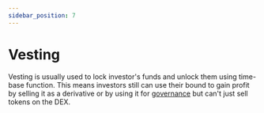 ```yaml
---
sidebar_position: 7
---
```


# Vesting

Vesting is usually used to lock investor's funds and unlock them using time-base function. This means investors still can
use their bound to gain profit by selling it as a derivative or by using it for
[governance](/admin/mechanics-complex/governance/) but can't just sell tokens on the DEX.

